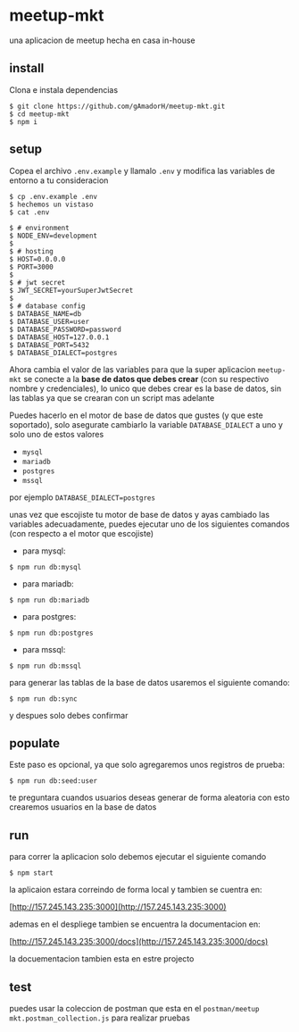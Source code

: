 # meetup-mkt

una aplicacion de meetup hecha en casa in-house

## install

Clona e instala dependencias

```
$ git clone https://github.com/gAmadorH/meetup-mkt.git
$ cd meetup-mkt
$ npm i
```

## setup

Copea el archivo `.env.example` y llamalo `.env` y modifica las variables de entorno a tu consideracion

```
$ cp .env.example .env
$ hechemos un vistaso
$ cat .env

$ # environment
$ NODE_ENV=development
$ 
$ # hosting
$ HOST=0.0.0.0
$ PORT=3000
$ 
$ # jwt secret
$ JWT_SECRET=yourSuperJwtSecret
$ 
$ # database config
$ DATABASE_NAME=db
$ DATABASE_USER=user
$ DATABASE_PASSWORD=password
$ DATABASE_HOST=127.0.0.1
$ DATABASE_PORT=5432
$ DATABASE_DIALECT=postgres
```
Ahora cambia el valor de las variables para que la super aplicacion `meetup-mkt` se conecte a la **base de datos que debes crear** (con su respectivo nombre y credenciales), lo unico que debes crear es la base de datos, sin las tablas ya que se crearan con un script mas adelante

Puedes hacerlo en el motor de base de datos que gustes (y que este soportado), solo asegurate cambiarlo la variable `DATABASE_DIALECT` a uno y solo uno de estos valores 
- `mysql`
- `mariadb`
- `postgres`
- `mssql`

por ejemplo `DATABASE_DIALECT=postgres`

unas vez que escojiste tu motor de base de datos y ayas cambiado las variables adecuadamente, puedes ejecutar uno de los siguientes comandos (con respecto a el motor que escojiste)

* para mysql:

```
$ npm run db:mysql
```

* para mariadb:

```
$ npm run db:mariadb
```

* para postgres:

```
$ npm run db:postgres
```

* para mssql:

```
$ npm run db:mssql
```

para generar las tablas de la base de datos usaremos el siguiente comando:

```
$ npm run db:sync
```

y despues solo debes confirmar

## populate

Este paso es opcional, ya que solo agregaremos unos registros de prueba:

```
$ npm run db:seed:user
```

te preguntara cuandos usuarios deseas generar de forma aleatoria
con esto crearemos usuarios en la base de datos


## run

para correr la aplicacion solo debemos ejecutar el siguiente comando

```
$ npm start
```

la aplicaion estara correindo de forma local
y tambien se cuentra en:

[http://157.245.143.235:3000](http://157.245.143.235:3000)

ademas en el despliege tambien se encuentra la documentacion en:

[http://157.245.143.235:3000/docs](http://157.245.143.235:3000/docs)

la docuementacion tambien esta en estre projecto

## test

puedes usar la coleccion de postman que esta en el `postman/meetup mkt.postman_collection.js` para realizar  pruebas
